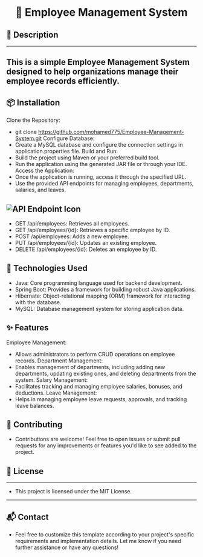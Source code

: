 <div align="center">
  <h1>🚀 Employee Management System </h1>
</div>

## 📄 Description

-----------------------------------------------------------------
This is a simple Employee Management System designed to help organizations manage their employee records efficiently.
-----------------------------------------------------------------

## 📦 Installation

Clone the Repository:
 - git clone https://github.com/mohamed775/Employee-Management-System.git
Configure Database:
 - Create a MySQL database and configure the connection settings in application.properties file.
Build and Run:
 - Build the project using Maven or your preferred build tool.
 - Run the application using the generated JAR file or through your IDE.
Access the Application:
 - Once the application is running, access it through the specified URL.
 - Use the provided API endpoints for managing employees, departments, salaries, and leaves.

## ![API Endpoint Icon](https://img.icons8.com/plasticine/100/000000/api-settings.png)
- GET /api/employees: Retrieves all employees.
- GET /api/employees/{id}: Retrieves a specific employee by ID.
- POST /api/employees: Adds a new employee.
- PUT /api/employees/{id}: Updates an existing employee.
- DELETE /api/employees/{id}: Deletes an employee by ID.


## 🚀 Technologies Used

 - Java: Core programming language used for backend development.
 - Spring Boot: Provides a framework for building robust Java applications.
 - Hibernate: Object-relational mapping (ORM) framework for interacting with the database.
 - MySQL: Database management system for storing application data.


## ✨ Features

Employee Management: 
 - Allows administrators to perform CRUD operations on employee records.
Department Management:
 - Enables management of departments, including adding new departments, updating existing ones, and deleting departments from the system.
Salary Management:
 - Facilitates tracking and managing employee salaries, bonuses, and deductions.
Leave Management:
 - Helps in managing employee leave requests, approvals, and tracking leave balances.

## 🤝 Contributing

- Contributions are welcome! Feel free to open issues or submit pull requests for any improvements or features you'd like to see added to the project.

## 📝 License
---------------------------------------------------------
- This project is licensed under the MIT License.
---------------------------------------------------------

## 📬 Contact

- Feel free to customize this template according to your project's specific requirements and implementation details. Let me know if you need further assistance or have any questions!

